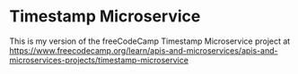 # Timestamp Microservice

This is my version of the freeCodeCamp Timestamp Microservice project at https://www.freecodecamp.org/learn/apis-and-microservices/apis-and-microservices-projects/timestamp-microservice
